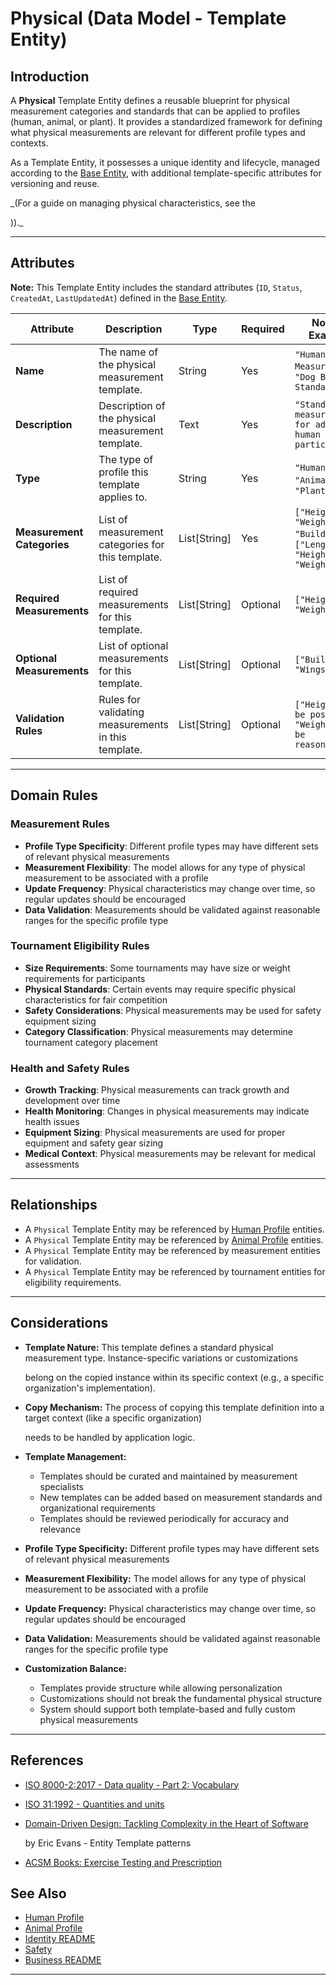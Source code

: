 # **Physical** (Data Model - Template Entity)

## **Introduction**

A **Physical** Template Entity defines a reusable blueprint for physical measurement categories and standards that can
be applied to profiles (human, animal, or plant). It provides a standardized framework for defining what physical
measurements are relevant for different profile types and contexts.

As a Template Entity, it possesses a unique identity and lifecycle, managed according to the [Base Entity](../../foundation/base_entity.md), with additional template-specific attributes for versioning and reuse.

\_(For a guide on managing physical characteristics, see the

<!-- 🚨 **BROKEN:** 🚨 **BROKEN:** [User Guide: Physical Characteristics](../# ../user_guide/ (TODO: Create user guide) 🚨 🚨 -->))._

---

## **Attributes**

**Note:** This Template Entity includes the standard attributes (`ID`, `Status`, `CreatedAt`, `LastUpdatedAt`) defined in the [Base Entity](../../foundation/base_entity.md).

| Attribute        | Description                                              | Type       | Required | Notes / Example                           |
| ---------------- | -------------------------------------------------------- | ---------- | -------- | ----------------------------------------- |
| **Name**         | The name of the physical measurement template.            | String     | Yes      | `"Human Adult Measurements"`, `"Dog Breed Standards"` |
| **Description**  | Description of the physical measurement template.         | Text       | Yes      | `"Standard measurements for adult human participants"` |
| **Type**         | The type of profile this template applies to.             | String     | Yes      | `"Human"`, `"Animal"`, `"Plant"` |
| **Measurement Categories** | List of measurement categories for this template.        | List[String] | Yes    | `["Height", "Weight", "Build"]`, `["Length", "Height", "Weight"]` |
| **Required Measurements** | List of required measurements for this template.         | List[String] | Optional | `["Height", "Weight"]` |
| **Optional Measurements** | List of optional measurements for this template.         | List[String] | Optional | `["Build", "Wingspan"]` |
| **Validation Rules** | Rules for validating measurements in this template.      | List[String] | Optional | `["Height must be positive", "Weight must be reasonable"]` |

---

## **Domain Rules**

### **Measurement Rules**

- **Profile Type Specificity**: Different profile types may have different sets of relevant physical measurements
- **Measurement Flexibility**: The model allows for any type of physical measurement to be associated with a profile
- **Update Frequency**: Physical characteristics may change over time, so regular updates should be encouraged
- **Data Validation**: Measurements should be validated against reasonable ranges for the specific profile type

### **Tournament Eligibility Rules**

- **Size Requirements**: Some tournaments may have size or weight requirements for participants
- **Physical Standards**: Certain events may require specific physical characteristics for fair competition
- **Safety Considerations**: Physical measurements may be used for safety equipment sizing
- **Category Classification**: Physical measurements may determine tournament category placement

### **Health and Safety Rules**

- **Growth Tracking**: Physical measurements can track growth and development over time
- **Health Monitoring**: Changes in physical measurements may indicate health issues
- **Equipment Sizing**: Physical measurements are used for proper equipment and safety gear sizing
- **Medical Context**: Physical measurements may be relevant for medical assessments

---

## **Relationships**

- A `Physical` Template Entity may be referenced by [Human Profile](../../identity/profile/human.md) entities.
- A `Physical` Template Entity may be referenced by [Animal Profile](../../identity/profile/base_profile.md) entities.
- A `Physical` Template Entity may be referenced by measurement entities for validation.
- A `Physical` Template Entity may be referenced by tournament entities for eligibility requirements.

---

## **Considerations**

- **Template Nature:** This template defines a standard physical measurement type. Instance-specific variations or customizations

  belong on the copied instance within its specific context (e.g., a specific organization's implementation).

- **Copy Mechanism:** The process of copying this template definition into a target context (like a specific organization)

  needs to be handled by application logic.

- **Template Management:**
  - Templates should be curated and maintained by measurement specialists
  - New templates can be added based on measurement standards and organizational requirements
  - Templates should be reviewed periodically for accuracy and relevance
- **Profile Type Specificity:** Different profile types may have different sets of relevant physical measurements
- **Measurement Flexibility:** The model allows for any type of physical measurement to be associated with a profile
- **Update Frequency:** Physical characteristics may change over time, so regular updates should be encouraged
- **Data Validation:** Measurements should be validated against reasonable ranges for the specific profile type
- **Customization Balance:**
  - Templates provide structure while allowing personalization
  - Customizations should not break the fundamental physical structure
  - System should support both template-based and fully custom physical measurements

---

## References

- [ISO 8000-2:2017 - Data quality - Part 2: Vocabulary](https://www.iso.org/standard/36326.html)
- [ISO 31:1992 - Quantities and units](https://www.iso.org/standard/3621.html)
- [Domain-Driven Design: Tackling Complexity in the Heart of Software](https://www.amazon.com/Domain-Driven-Design-Tackling-Complexity-Software/dp/0321125215)

  by Eric Evans - Entity Template patterns

- [ACSM Books: Exercise Testing and Prescription](https://acsm.org/education-resources/books/)

## See Also

- [Human Profile](../../identity/profile/human.md)
- [Animal Profile](../../identity/profile/base_profile.md)
- [Identity README](../../identity/README.md)
- [Safety](../../safety/safety.md)
- [Business README](../../README.md)

---
